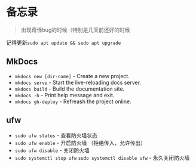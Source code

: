 # 备忘录
> 出现奇怪bug的时候（特别是几天前还好的时候
>
记得更新`sudo apt update && sudo apt upgrade`
## MkDocs
* `mkdocs new [dir-name]` - Create a new project.
* `mkdocs serve` - Start the live-reloading docs server.
* `mkdocs build` - Build the documentation site.
* `mkdocs -h` - Print help message and exit.
* `mkdocs gh-deploy` - Refreash the project online.

## ufw
* `sudo ufw status` - 查看防火墙状态
* `sudo ufw enable` - 开启防火墙 （拒绝传入，允许传出）
* `sudo ufw disable` - 关闭防火墙
* `sudo systemctl stop ufw` `sudo systemctl disable ufw` - 永久关闭防火墙
